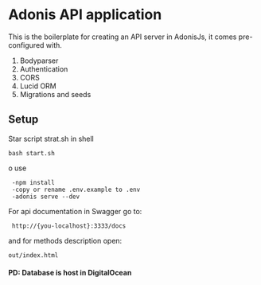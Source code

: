 # Adonis API application

This is the boilerplate for creating an API server in AdonisJs, it comes pre-configured with.

1. Bodyparser
2. Authentication
3. CORS
4. Lucid ORM
5. Migrations and seeds


## Setup

Star script strat.sh in shell
```
bash start.sh
```
o use
```
 -npm install
 -copy or rename .env.example to .env
 -adonis serve --dev
```
 For api documentation in Swagger go to:
 
 ```
  http://{you-localhost}:3333/docs
 ```
 and for methods description open:
 
 ```
 out/index.html
 ```
 
 #### PD: Database is host in DigitalOcean 
